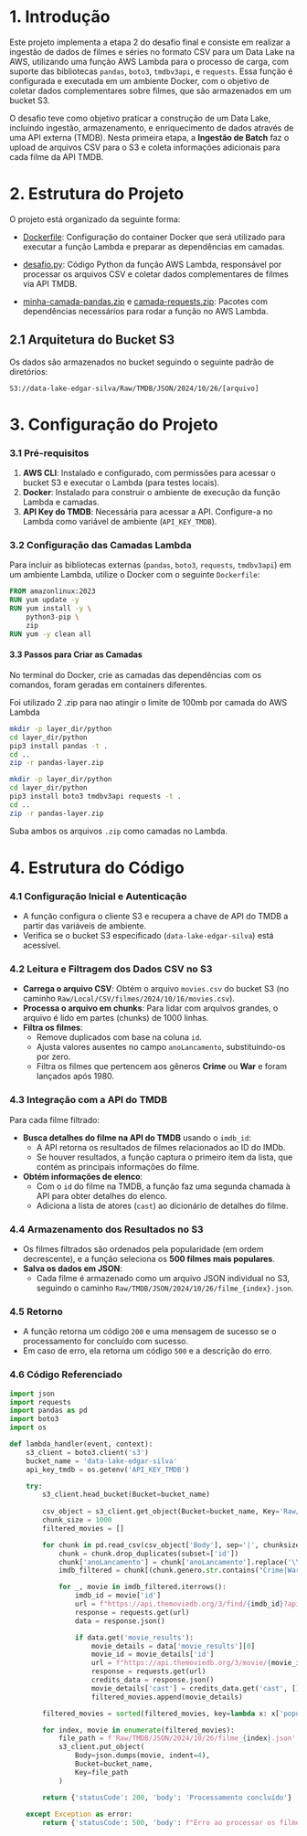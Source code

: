 # 1. Introdução

Este projeto implementa a etapa 2 do desafio final e consiste em realizar a ingestão de dados de filmes e séries no formato CSV para um Data Lake na AWS, utilizando uma função AWS Lambda para o processo de carga, com suporte das bibliotecas `pandas`, `boto3`, `tmdbv3api`, e `requests`. Essa função é configurada e executada em um ambiente Docker, com o objetivo de coletar dados complementares sobre filmes, que são armazenados em um bucket S3.

O desafio teve como objetivo praticar a construção de um Data Lake, incluindo ingestão, armazenamento, e enriquecimento de dados através de uma API externa (TMDB). Nesta primeira etapa, a **Ingestão de Batch** faz o upload de arquivos CSV para o S3 e coleta informações adicionais para cada filme da API TMDB.

# 2. Estrutura do Projeto

O projeto está organizado da seguinte forma:

- [Dockerfile](/Sprint7/Desafio/Etapa2/Dockerfile): Configuração do container Docker que será utilizado para executar a função Lambda e preparar as dependências em camadas.

- [desafio.py](/Sprint7/Desafio/Etapa2/desafio.py): Código Python da função AWS Lambda, responsável por processar os arquivos CSV e coletar dados complementares de filmes via API TMDB.

- [minha-camada-pandas.zip](/Sprint7/Desafio/Etapa2/minha-camada-pandas.zip) e [camada-requests.zip](/Sprint7/Desafio/Etapa2/camada-requests.zip): Pacotes com dependências necessários para rodar a função no AWS Lambda.

## 2.1 Arquitetura do Bucket S3

Os dados são armazenados no bucket seguindo o seguinte padrão de diretórios:

```
S3://data-lake-edgar-silva/Raw/TMDB/JSON/2024/10/26/[arquivo]
```

# 3. Configuração do Projeto

### 3.1 Pré-requisitos

1. **AWS CLI**: Instalado e configurado, com permissões para acessar o bucket S3 e executar o Lambda (para testes locais).
2. **Docker**: Instalado para construir o ambiente de execução da função Lambda e camadas.
3. **API Key do TMDB**: Necessária para acessar a API. Configure-a no Lambda como variável de ambiente (`API_KEY_TMDB`).

### 3.2 Configuração das Camadas Lambda

Para incluir as bibliotecas externas (`pandas`, `boto3`, `requests`, `tmdbv3api`) em um ambiente Lambda, utilize o Docker com o seguinte `Dockerfile`:

```dockerfile
FROM amazonlinux:2023
RUN yum update -y
RUN yum install -y \
    python3-pip \
    zip
RUN yum -y clean all
```

#### 3.3 Passos para Criar as Camadas

No terminal do Docker, crie as camadas das dependências com os comandos, foram geradas em containers diferentes.

Foi utilizado 2 .zip para nao atingir o limite de 100mb por camada do AWS Lambda

```bash
mkdir -p layer_dir/python
cd layer_dir/python
pip3 install pandas -t .
cd ..
zip -r pandas-layer.zip

mkdir -p layer_dir/python
cd layer_dir/python
pip3 install boto3 tmdbv3api requests -t .
cd ..
zip -r pandas-layer.zip
```

Suba ambos os arquivos `.zip` como camadas no Lambda.

# 4. Estrutura do Código

### 4.1 Configuração Inicial e Autenticação

- A função configura o cliente S3 e recupera a chave de API do TMDB a partir das variáveis de ambiente.
- Verifica se o bucket S3 especificado (`data-lake-edgar-silva`) está acessível.

### 4.2 Leitura e Filtragem dos Dados CSV no S3

- **Carrega o arquivo CSV**: Obtém o arquivo `movies.csv` do bucket S3 (no caminho `Raw/Local/CSV/filmes/2024/10/16/movies.csv`).
- **Processa o arquivo em chunks**: Para lidar com arquivos grandes, o arquivo é lido em partes (chunks) de 1000 linhas.
- **Filtra os filmes**:
  - Remove duplicados com base na coluna `id`.
  - Ajusta valores ausentes no campo `anoLancamento`, substituindo-os por zero.
  - Filtra os filmes que pertencem aos gêneros **Crime** ou **War** e foram lançados após 1980.

### 4.3 Integração com a API do TMDB

Para cada filme filtrado:
- **Busca detalhes do filme na API do TMDB** usando o `imdb_id`:
  - A API retorna os resultados de filmes relacionados ao ID do IMDb.
  - Se houver resultados, a função captura o primeiro item da lista, que contém as principais informações do filme.
- **Obtém informações de elenco**:
  - Com o `id` do filme na TMDB, a função faz uma segunda chamada à API para obter detalhes do elenco.
  - Adiciona a lista de atores (`cast`) ao dicionário de detalhes do filme.

### 4.4 Armazenamento dos Resultados no S3

- Os filmes filtrados são ordenados pela popularidade (em ordem decrescente), e a função seleciona os **500 filmes mais populares**.
- **Salva os dados em JSON**:
  - Cada filme é armazenado como um arquivo JSON individual no S3, seguindo o caminho `Raw/TMDB/JSON/2024/10/26/filme_{index}.json`.

### 4.5 Retorno

- A função retorna um código `200` e uma mensagem de sucesso se o processamento for concluído com sucesso.
- Em caso de erro, ela retorna um código `500` e a descrição do erro.

### 4.6 Código Referenciado

```python
import json
import requests
import pandas as pd
import boto3
import os

def lambda_handler(event, context):
    s3_client = boto3.client('s3')
    bucket_name = 'data-lake-edgar-silva'
    api_key_tmdb = os.getenv('API_KEY_TMDB')

    try:
        s3_client.head_bucket(Bucket=bucket_name)
        
        csv_object = s3_client.get_object(Bucket=bucket_name, Key='Raw/Local/CSV/filmes/2024/10/16/movies.csv')
        chunk_size = 1000
        filtered_movies = []

        for chunk in pd.read_csv(csv_object['Body'], sep='|', chunksize=chunk_size, dtype={'id': str, 'genero': str, 'anoLancamento': str}):
            chunk = chunk.drop_duplicates(subset=['id'])
            chunk['anoLancamento'] = chunk['anoLancamento'].replace('\\N', '0').astype(int)
            imdb_filtered = chunk[(chunk.genero.str.contains("Crime|War", regex=True)) & (chunk.anoLancamento > 1980)]

            for _, movie in imdb_filtered.iterrows():
                imdb_id = movie['id']
                url = f"https://api.themoviedb.org/3/find/{imdb_id}?api_key={api_key_tmdb}&language=pt-BR&external_source=imdb_id"
                response = requests.get(url)
                data = response.json()

                if data.get('movie_results'):
                    movie_details = data['movie_results'][0]
                    movie_id = movie_details['id']
                    url = f"https://api.themoviedb.org/3/movie/{movie_id}/credits?api_key={api_key_tmdb}&language=pt-BR"
                    response = requests.get(url)
                    credits_data = response.json()
                    movie_details['cast'] = credits_data.get('cast', [])
                    filtered_movies.append(movie_details)

        filtered_movies = sorted(filtered_movies, key=lambda x: x['popularity'], reverse=True)[:500]

        for index, movie in enumerate(filtered_movies):
            file_path = f'Raw/TMDB/JSON/2024/10/26/filme_{index}.json'
            s3_client.put_object(
                Body=json.dumps(movie, indent=4),
                Bucket=bucket_name,
                Key=file_path
            )

        return {'statusCode': 200, 'body': 'Processamento concluído'}
    
    except Exception as error:
        return {'statusCode': 500, 'body': f"Erro ao processar os filmes: {error}"}
```